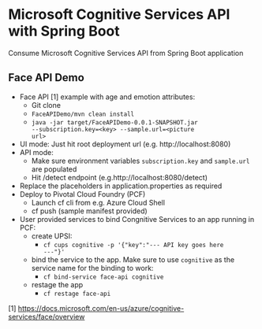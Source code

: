 # Microsoft Cognitive Services API with Spring Boot
Consume Microsoft Cognitive Services API from Spring Boot application
## Face API Demo
* Face API [1] example with age and emotion attributes: 
  - Git clone
  - <code>FaceAPIDemo/mvn clean install</code>
  - <code>java -jar target/FaceAPIDemo-0.0.1-SNAPSHOT.jar --subscription.key=\<key\> --sample.url=\<picture url\></code>
* UI mode: Just hit root deployment url (e.g. http://localhost:8080)
* API mode: 
  - Make sure environment variables <code>subscription.key</code> and <code>sample.url</code> are populated
  - Hit /detect endpoint (e.g.http://localhost:8080/detect)
* Replace the placeholders in application.properties as required
* Deploy to Pivotal Cloud Foundry (PCF)
  - Launch cf cli from e.g. Azure Cloud Shell
  - cf push (sample manifest provided)
* User provided services to bind Congnitive Services to an app running in PCF:
  - create UPSI: 
    - <code>cf cups cognitive -p '{"key":"--- API key goes here ---"}'</code>
  - bind the service to the app. Make sure to use <code>cognitive</code> as the service name for the binding to work:
    - <code>cf bind-service face-api cognitive</code>
  - restage the app
    - <code>cf restage face-api</code>
 
[1] https://docs.microsoft.com/en-us/azure/cognitive-services/face/overview
